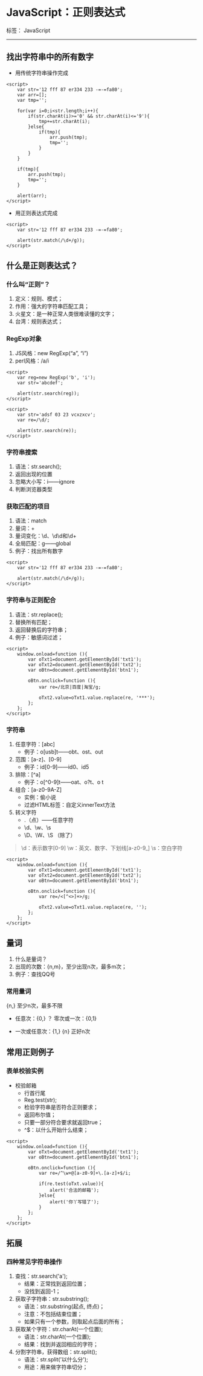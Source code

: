 ﻿# JavaScript：正则表达式

标签： JavaScript

---

## 找出字符串中的所有数字
- 用传统字符串操作完成

```
<script>
    var str='12 fff 87 er334 233 -=-=fa80';
    var arr=[];
    var tmp='';
    
    for(var i=0;i<str.length;i++){
    	if(str.charAt(i)>='0' && str.charAt(i)<='9'){
    		tmp+=str.charAt(i);
    	}else{
    		if(tmp){
    			arr.push(tmp);
    			tmp='';
    		}
    	}
    }
    
    if(tmp){
    	arr.push(tmp);
    	tmp='';
    }
    
    alert(arr);
</script>
```

- 用正则表达式完成
```
<script>
    var str='12 fff 87 er334 233 -=-=fa80';

    alert(str.match(/\d+/g));
</script>
```

## 什么是正则表达式？

### 什么叫“正则”？
1. 定义：规则、模式；
2. 作用：强大的字符串匹配工具；
3. 火星文：是一种正常人类很难读懂的文字；
4. 台湾：规则表达式；

### RegExp对象
1. JS风格：new RegExp(“a”, “i”)
2. perl风格：/a/i
```
<script>
    var reg=new RegExp('b', 'i');
    var str='abcdef';

    alert(str.search(reg));
</script>
```

```
<script>
    var str='adsf 03 23 vcxzxcv';
    var re=/\d/;

    alert(str.search(re));
</script>
```

### 字符串搜索
1. 语法：str.search();
2. 返回出现的位置
3. 忽略大小写：i——ignore
4. 判断浏览器类型

### 获取匹配的项目
1. 语法：match
2. 量词：+
3. 量词变化：\d、\d\d和\d+
4. 全局匹配：g——global
5. 例子：找出所有数字

```
<script>
    var str='12 fff 87 er334 233 -=-=fa80';

    alert(str.match(/\d+/g));
</script>
```

### 字符串与正则配合
1. 语法：str.replace();
2. 替换所有匹配；
3. 返回替换后的字符串；
4. 例子：敏感词过滤；

```
<script>
	window.onload=function (){
		var oTxt1=document.getElementById('txt1');
		var oTxt2=document.getElementById('txt2');
		var oBtn=document.getElementById('btn1');
		
		oBtn.onclick=function (){
			var re=/北京|百度|淘宝/g;
			
			oTxt2.value=oTxt1.value.replace(re, '***');
		};
	};
</script>
```

### 字符串
1. 任意字符：[abc]
    - 例子：o[usb]t——obt、ost、out
2. 范围：[a-z]、[0-9]
    - 例子：id[0-9]——id0、id5
3. 排除：[^a]
    - 例子：o[^0-9]t——oat、o?t、o t
4. 组合：[a-z0-9A-Z]
    - 实例：偷小说
    - 过滤HTML标签：自定义innerText方法
5. 转义字符
    - .（点）——任意字符
    - \d、\w、\s
    - \D、\W、\S （除了）

> \d：表示数字[0-9]
\w：英文、数字、下划线[a-z0-9_]
\s：空白字符

```
<script>
	window.onload=function (){
		var oTxt1=document.getElementById('txt1');
		var oTxt2=document.getElementById('txt2');
		var oBtn=document.getElementById('btn1');
		
		oBtn.onclick=function (){
			var re=/<[^<>]+>/g;
			
			oTxt2.value=oTxt1.value.replace(re, '');
		};
	};
</script>
```

## 量词

1. 什么是量词？
2. 出现的次数：{n,m}，至少出现n次，最多m次；
3. 例子：查找QQ号

### 常用量词

> 
{n,} 至少n次，最多不限
*	 任意次：{0,}
？	 零次或一次：{0,1}
+	 一次或任意次：{1,}
{n}	 正好n次

## 常用正则例子

### 表单校验实例
- 校验邮箱
    - 行首行尾
    - Reg.test(str);
    - 检验字符串是否符合正则要求；
    - 返回布尔值；
    - 只要一部分符合要求就返回true；
    - ^$：以什么开始什么结束；

```
<script>
	window.onload=function (){
		var oTxt=document.getElementById('txt1');
		var oBtn=document.getElementById('btn1');
		
		oBtn.onclick=function (){
			var re=/^\w+@[a-z0-9]+\.[a-z]+$/i;
			
			if(re.test(oTxt.value)){
				alert('合法的邮箱');
			}else{
				alert('你丫写错了');
			}
		};
	};
</script>
```


## 拓展
### 四种常见字符串操作
1. 查找：str.search('a');
    - 结果：正常找到返回位置；
    - 没找到返回-1；
2. 获取子字符串：str.substring();
    - 语法：str.substring(起点, 终点)；
    - 注意：不包括结束位置；
    - 如果只有一个参数，则取起点后面的所有；
3. 获取某个字符：str.charAt(一个位置);
    - 语法：str.charAt(一个位置);
    - 结果：找到并返回相应的字符；
4. 分割字符串，获得数组：str.split();
    - 语法：str.split('以什么分');
    - 用途：用来做字符串切分；